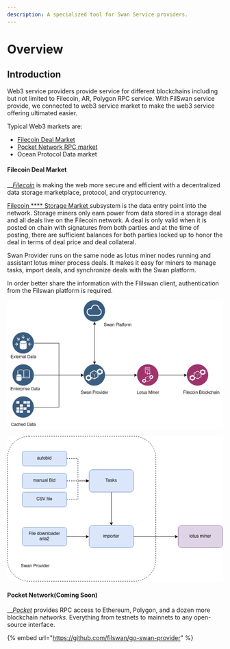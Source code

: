 ```yaml
---
description: A specialized tool for Swan Service providers.
---
```


# Overview

## Introduction

Web3 service providers provide service for different blockchains including but not limited to Filecoin, AR, Polygon RPC service. With FilSwan service provide, we connected to web3 service market to make the web3 service offering ultimated easier.

Typical Web3 markets are:

* [Filecoin Deal Market](overview.md#filecoin-deal-market)
* [Pocket Network RPC market](overview.md#pocket-network)
* Ocean Protocol Data market

#### **Filecoin Deal Market**

__[_Filecoin_](https://filecoin.io/) is making the web more secure and efficient with a decentralized data storage marketplace, protocol, and cryptocurrency.

[Filecoin **** Storage Market ](https://spec.filecoin.io/systems/filecoin\_markets/storage\_market/)subsystem is the data entry point into the network. Storage miners only earn power from data stored in a storage deal and all deals live on the Filecoin network. A deal is only valid when it is posted on chain with signatures from both parties and at the time of posting, there are sufficient balances for both parties locked up to honor the deal in terms of deal price and deal collateral.

Swan Provider runs on the same node as lotus miner nodes running and assistant lotus miner process deals. It makes it easy for miners to manage tasks, import deals, and synchronize deals with the Swan platform.

In order better share the information with the Flilswan client, authentication from the Filswan platform is required.

![Swan Provider Business Flow](<../.gitbook/assets/image (22).png>)

![Swan Provider System Architect](<../.gitbook/assets/image (24).png>)

#### Pocket Network(Coming Soon)

__[_Pocket_](https://www.pokt.network/) provides RPC access to Ethereum, Polygon, and a dozen more blockchain _networks_. Everything from testnets to mainnets to any open-source interface.

{% embed url="https://github.com/filswan/go-swan-provider" %}
